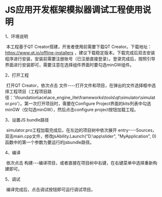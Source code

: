 # JS应用开发框架模拟器调试工程使用说明



1、环境说明

​    本工程基于QT Creator搭建，开发者使用前需要下载QT Creator。下载地址：https://www.qt.io/offline-installers ，建议下载稳定版本。下载完成后双击安装程序进行安装，安装前需要注册账号（已注册直接登录）。登录完成后，按照引导界面进行安装即可，需要注意在选择组件界面时要勾选minGW组件。

2、打开工程

​    打开QT Creator，依次点击 文件----打开文件和项目，在弹出的文件选择框中选择工程项目（工程项目路径：'\foundation\ace\ace_engine_lite\frameworks\tools\qt\simulator\simulator.pro'）。第一次打开项目时，需要在Configure Project界面的kits列表中勾选minGW（仅勾选minGW），然后点击configure project按钮加载工程。

3、设置JS bundle路径

​    simulator.pro工程加载完成后，在左边的项目树中依次展开 entry----Sources，双击main.cpp文件，修改jsAbility.Launch("D:\\app\\slider", "MyApplication", 0)函数中的第一个参数为要运行的jsbundle路径。

4、编译

​    依次点击 构建---编译项目，或者直接在项目树中右键，在右键菜单中选择重新构建即可。

5、调试

​    编译完成后，点击调试按钮即可运行调试项目。
